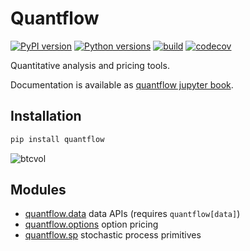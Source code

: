 # Quantflow

[![PyPI version](https://badge.fury.io/py/quantflow.svg)](https://badge.fury.io/py/quantflow)
[![Python versions](https://img.shields.io/pypi/pyversions/quantflow.svg)](https://pypi.org/project/quantflow)
[![build](https://github.com/quantmind/quantflow/actions/workflows/build.yml/badge.svg)](https://github.com/quantmind/quantflow/actions/workflows/build.yml)
[![codecov](https://codecov.io/gh/quantmind/quantflow/branch/main/graph/badge.svg?token=wkH9lYKOWP)](https://codecov.io/gh/quantmind/quantflow)

Quantitative analysis and pricing tools.

Documentation is available as [quantflow jupyter book](http://quantmind.github.io/quantflow/).

## Installation

```bash
pip install quantflow
```

![btcvol](https://github.com/quantmind/quantflow/assets/144320/88ed85d1-c3c5-489c-ac07-21b036593214)


## Modules

* [quantflow.data](./quantflow/data) data APIs (requires `quantflow[data]`)
* [quantflow.options](./quantflow/options) option pricing
* [quantflow.sp](./quantflow/sp) stochastic process primitives

